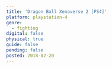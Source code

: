 ```yaml
---
title: 'Dragon Ball Xenoverse 2 [PS4]'
platform: playstation-4
genre:
  - fighting
digital: false
physical: true
guide: false
pending: false
posted: 2018-02-20
---
```

